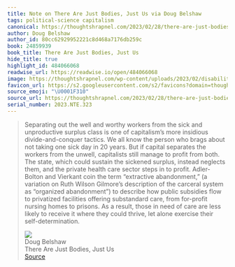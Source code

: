 ```yaml
---
title: Note on There Are Just Bodies, Just Us via Doug Belshaw
tags: political-science capitalism
canonical: https://thoughtshrapnel.com/2023/02/28/there-are-just-bodies-just-us/
author: Doug Belshaw
author_id: 80cc62929952221c8d468a7176db259c
book: 24859939
book_title: There Are Just Bodies, Just Us
hide_title: true
highlight_id: 484066068
readwise_url: https://readwise.io/open/484066068
image: https://thoughtshrapnel.com/wp-content/uploads/2023/02/disability_final_1-1024x1024-1.jpg
favicon_url: https://s2.googleusercontent.com/s2/favicons?domain=thoughtshrapnel.com
source_emoji: "\U0001F310"
source_url: https://thoughtshrapnel.com/2023/02/28/there-are-just-bodies-just-us/#:~:text=Separating%20out%20the,exercise%20their%20self-determination.
serial_number: 2023.NTE.323
---
```

> Separating out the well and worthy workers from the sick and unproductive surplus class is one of capitalism’s more insidious divide-and-conquer tactics. We all know the person who brags about not taking one sick day in 20 years. But if capital separates the workers from the unwell, capitalists still manage to profit from both. The state, which could sustain the sickened surplus, instead neglects them, and the private health care sector steps in to profit. Adler-Bolton and Vierkant coin the term “extractive abandonment,” (a variation on Ruth Wilson Gilmore’s description of the carceral system as “organized abandonment”) to describe how public subsidies flow to privatized facilities offering substandard care, from for-profit nursing homes to prisons. As a result, those in need of care are less likely to receive it where they could thrive, let alone exercise their self-determination.
> <div class="quoteback-footer"><div class="quoteback-avatar"><img class="mini-favicon" src="https://s2.googleusercontent.com/s2/favicons?domain=thoughtshrapnel.com"></div><div class="quoteback-metadata"><div class="metadata-inner"><span style="display:none">FROM:</span><div aria-label="Doug Belshaw" class="quoteback-author"> Doug Belshaw</div><div aria-label="There Are Just Bodies, Just Us" class="quoteback-title"> There Are Just Bodies, Just Us</div></div></div><div class="quoteback-backlink"><a target="_blank" aria-label="go to the full text of this quotation" rel="noopener" href="https://thoughtshrapnel.com/2023/02/28/there-are-just-bodies-just-us/#:~:text=Separating%20out%20the,exercise%20their%20self-determination." class="quoteback-arrow"> Source</a></div></div>